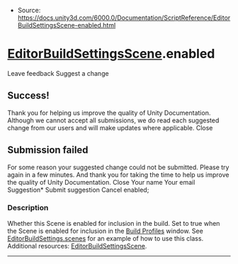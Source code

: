 * Source: https://docs.unity3d.com/6000.0/Documentation/ScriptReference/EditorBuildSettingsScene-enabled.html

#  [EditorBuildSettingsScene](https://docs.unity3d.com/6000.0/Documentation/ScriptReference/EditorBuildSettingsScene.html).enabled
Leave feedback
Suggest a change
## Success!
Thank you for helping us improve the quality of Unity Documentation. Although we cannot accept all submissions, we do read each suggested change from our users and will make updates where applicable.
Close
## Submission failed
For some reason your suggested change could not be submitted. Please <a>try again</a> in a few minutes. And thank you for taking the time to help us improve the quality of Unity Documentation.
Close
Your name Your email Suggestion* Submit suggestion
Cancel
enabled; 
### Description
Whether this Scene is enabled for inclusion in the build.
Set to true when the Scene is enabled for inclusion in the [Build Profiles](https://docs.unity3d.com/6000.0/Documentation/Manual/BuildSettings.html) window. See [EditorBuildSettings.scenes](https://docs.unity3d.com/6000.0/Documentation/ScriptReference/EditorBuildSettings-scenes.html) for an example of how to use this class. Additional resources: [EditorBuildSettingsScene](https://docs.unity3d.com/6000.0/Documentation/ScriptReference/EditorBuildSettingsScene.html).
* * *
